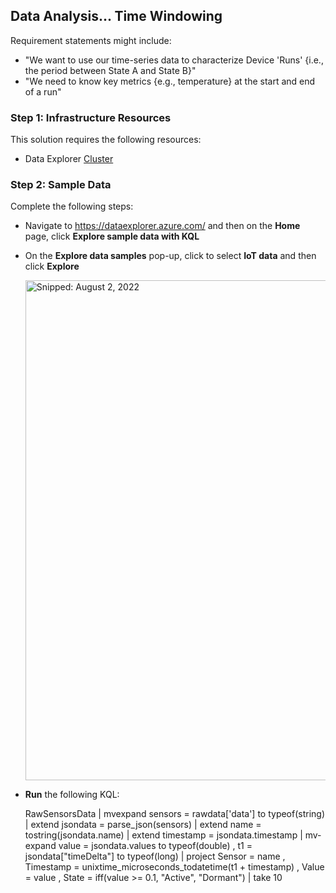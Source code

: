 ## Data Analysis... Time Windowing

Requirement statements might include:

* "We want to use our time-series data to characterize Device 'Runs' {i.e., the period between State A and State B}"
* "We need to know key metrics {e.g., temperature} at the start and end of a run"

### Step 1: Infrastructure Resources

This solution requires the following resources:

* Data Explorer [Cluster](Infrastructure_DataExplorer_Cluster.md)

### Step 2: Sample Data

Complete the following steps:

* Navigate to https://dataexplorer.azure.com/ and then on the **Home** page, click **Explore sample data with KQL**


* On the **Explore data samples** pop-up, click to select **IoT data** and then click **Explore**

  <img src="https://user-images.githubusercontent.com/44923999/182453777-e1010579-29eb-4d54-9d4f-aff9d4d33b9c.png" width="800" title="Snipped: August 2, 2022" />

* **Run** the following KQL:

    RawSensorsData
    | mvexpand sensors = rawdata['data'] to typeof(string)
    | extend jsondata = parse_json(sensors)
    | extend name = tostring(jsondata.name)
    | extend timestamp = jsondata.timestamp
    | mv-expand value = jsondata.values to typeof(double)
        , t1 = jsondata["timeDelta"] to typeof(long)
    | project Sensor = name
        , Timestamp = unixtime_microseconds_todatetime(t1 + timestamp)
        , Value = value
        , State = iff(value >= 0.1, "Active", "Dormant")
    | take 10
